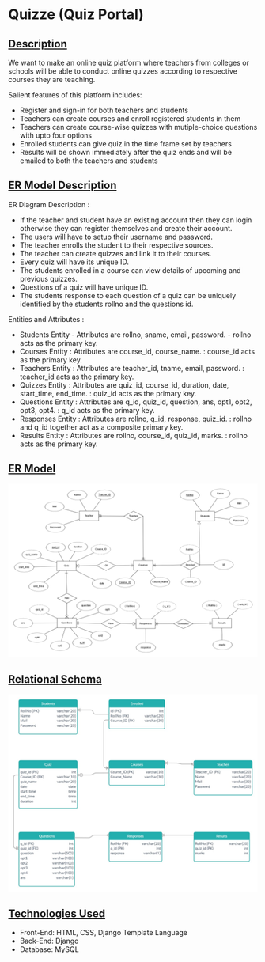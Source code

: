 # Quizze (Quiz Portal)
## [Description](https://github.com/avnishranwa7/Quiz/blob/main/Description)
We want to make an online quiz platform where teachers from colleges or schools will be able to conduct online quizzes according to respective courses they are teaching.

Salient features of this platform includes:
- Register and sign-in for both teachers and students
- Teachers can create courses and enroll registered students in them
- Teachers can create course-wise quizzes with mutiple-choice questions with upto four options
- Enrolled students can give quiz in the time frame set by teachers
- Results will be shown immediately after the quiz ends and will be emailed to both the teachers and students
## [ER Model Description](https://github.com/avnishranwa7/Quiz/blob/main/ER%20Model%20Description)
ER Diagram Description :
-	If the teacher and student have an existing account then they can login otherwise they can register themselves and create their account.
-	The users will have to setup their username and password.
-	The teacher enrolls the student to their respective sources.
-	The teacher can create quizzes and link it to their courses.
-	Every quiz will have its unique ID.
-	The students enrolled in a course can view details of upcoming and previous quizzes.
-	Questions of a quiz will have unique ID.
-	The students response to each question of a quiz can be uniquely identified by the students rollno and the questions id.

Entities and Attributes : 
-	Students Entity - Attributes are rollno, sname, email, password.
	              	- rollno acts as the primary key.
-	Courses Entity : Attributes are course_id, course_name.
	            : course_id acts as the primary key.
-	Teachers Entity : Attributes are teacher_id, tname, email, password.
	              : teacher_id acts as the primary key.
-	Quizzes Entity : Attributes are quiz_id, course_id, duration, date, start_time, end_time.
	            : quiz_id acts as the primary key.
-	Questions Entity : Attributes are q_id, quiz_id, question, ans, opt1, opt2, opt3, opt4.
	                : q_id acts as the primary key.
-	Responses Entity : Attributes are rollno, q_id, response, quiz_id.
		   : rollno and q_id together act as a composite primary key.
-	Results Entity : Attributes are rollno, course_id, quiz_id, marks.
	           : rollno acts as the primary key.
## [ER Model](https://github.com/avnishranwa7/Quiz/blob/main/ER%20Model.png)
![alt text](https://github.com/avnishranwa7/Quiz/blob/main/ER%20Model.png)
## [Relational Schema](https://github.com/avnishranwa7/Quiz/blob/main/Relational%20Schema.jpeg)
![alt text](https://github.com/avnishranwa7/Quiz/blob/main/Relational%20Schema.jpeg)
## [Technologies Used](https://github.com/avnishranwa7/Quiz/blob/main/Technologies%20Used)
- Front-End: HTML, CSS, Django Template Language
- Back-End: Django
- Database: MySQL
